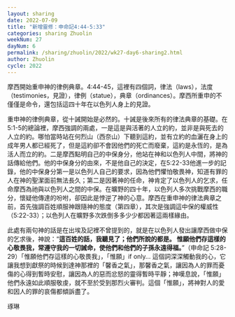 ```yaml
---
layout: sharing
date: 2022-07-09
title: "新增靈修：申命記4:44-5:33"
categories: sharing Zhuolin
weekNum: 27
dayNum: 6
permalink: /sharing/zhuolin/2022/wk27-day6-sharing2.html
author: Zhuolin
cycle: 2022
---  
```


摩西開始重申神的律例典章。4:44-45，這裡有四個詞，律法（laws），法度（testimonies，見證），律例（statue），典章（ordinances）。摩西所重申的不僅僅是命令，還包括這四十年在以色列人身上的見證。

重申神的律例典章，從十誡開始是必然的。十誡是後來所有的律法典章的基礎。在5:1-5的總論裡，摩西強調的兩處，一是這是與活著的人立的約，並非是與死去的人立的約。哪怕當時站在何烈山（西奈山）下聽到這約，並有立約的血灑在身上的成年男人都已經死了，但是這約卻不會因他們的死亡而廢棄，這約是永恆的，是為活人而立的約。二是摩西點明自己的中保身分，他站在神和以色列人中間，將神的話傳給他們。他的中保身分的由來，不是他自己的決定，在5:22-33他進一步的記錄，他的中保身分第一是以色列人自己的要求，因為他們懼怕敬畏神，知道有罪的人在神的聖潔面前無法長久；第二是因著神的任命，神肯定了以色列人的乞求，任命摩西為祂與以色列人之間的中保。在曠野的四十年，以色列人多次挑戰摩西的職分，懷疑他傳達的吩咐，卻因此是悖逆了神的心意。摩西在重申神的律法典章之前，首先強調百姓順服神跟隨神的態度（第四章），其次是強調這中保的權威性（5:22-33）；以色列人在曠野多次跌倒多多少少都因著這兩樣緣由。

此處有兩句神的話是在出埃及記裡不曾提到的，就是在以色列人發出讓摩西做中保的乞求後，神說：“**這百姓的話，我聽見了；他們所說的都是。 惟願他們存這樣的心敬畏我，常遵守我的一切誡命，使他們和他們的子孫永遠得福。**”（申命記‬ ‭5:28-29‬）「惟願他們存這樣的心敬畏我」，「惟願」if only… 這個詞深深觸動我的心，它讓我想到獻祭的時候到達神那裡的「馨香之氣」，那馨香之氣，讓因為人的罪而憂傷的心得到暫時安慰，讓因為人的惡而忿怒的靈得暫時平靜；神嘆息說，「惟願」他們永遠如此順服敬虔，就不至於受到那烈火審判。這個「惟願」，將神對人的愛和因人的罪的哀傷都傾訴盡了。

琢琳
